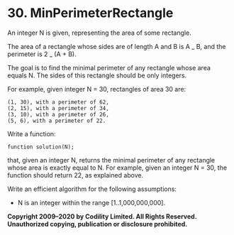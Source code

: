 # 30. MinPerimeterRectangle

An integer N is given, representing the area of some rectangle.

The area of a rectangle whose sides are of length A and B is A _ B, and the perimeter is 2 _ (A + B).

The goal is to find the minimal perimeter of any rectangle whose area equals N. The sides of this rectangle should be only integers.

For example, given integer N = 30, rectangles of area 30 are:

```
(1, 30), with a perimeter of 62,
(2, 15), with a perimeter of 34,
(3, 10), with a perimeter of 26,
(5, 6), with a perimeter of 22.
```

Write a function:

```
function solution(N);
```

that, given an integer N, returns the minimal perimeter of any rectangle whose area is exactly equal to N.
For example, given an integer N = 30, the function should return 22, as explained above.

Write an efficient algorithm for the following assumptions:

- N is an integer within the range [1..1,000,000,000].

**Copyright 2009–2020 by Codility Limited. All Rights Reserved. Unauthorized copying, publication or disclosure prohibited.**
